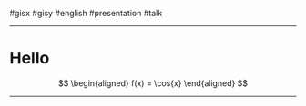 #gisx #gisy #english #presentation #talk 

---
# Hello 


$$
\begin{aligned}
	f(x) = \cos{x}
\end{aligned}
$$

--- 


